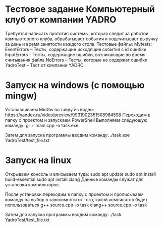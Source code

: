 # Тестовое задание Компьютерный клуб от компании YADRO
Требуется написать прототип системы, которая следит за работой компьютерного клуба, обрабатывает события и подсчитывает выручку за день и время занятости каждого стола.
Тестовые файлы:
Mytests:
	EventErrors – Тесты, содержащие исходящие события с id ошибки
	InputErrors – Тесты, содержащие ошибки, возникающие во время считывания файла
	NoErrors – Тесты, которые не содержат ошибки
YadroTest – Тест от компании YADRO

# Запуск на windows (с помощью mingw)
Устанавливаем MinGw по гайду из видео: https://yandex.ru/video/preview/9931902351508964598
Переходим в папку с проектом и запускаем PowerShell
Выполняем следующую команду:
g++ main.cpp -o task.exe

Затем для запуска программы вводим команду: 
./task.exe YadroTest/test_file.txt

# Запуск на linux 
Открываем консоль и вписываем туда:
sudo apt update
sudo apt install build-essential 
sudo apt install clang
Данные команды служат для установки компиляторов.

После установки переходим в папку с проектом и прописываем команду на выбор в зависимости от того, какой компилятор будет использоваться
g++ source.cpp -o task
clang++ source.cpp -o task

Затем для запуска программы вводим команду:
./task YadroTest/test_file.txt
